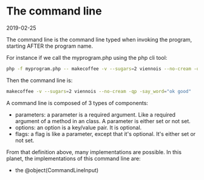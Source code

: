 The command line
=====
2019-02-25



The command line is the command line typed when invoking the program, starting AFTER the program name.

For instance if we call the myprogram.php using the php cli tool:


```bash
php -f myprogram.php -- makecoffee -v --sugars=2 viennois --no-cream -qp -say_word="ok good"
```

Then the command line is:

```bash
makecoffee -v --sugars=2 viennois --no-cream -qp -say_word="ok good"
```



A command line is composed of 3 types of components:

- parameters: a parameter is a required argument. Like a required argument of a method in an class. A parameter is either set or not set.
- options: an option is a key/value pair. It is optional.
- flags: a flag is like a parameter, except that it's optional. It's either set or not set.



From that definition above, many implementations are possible.
In this planet, the implementations of this command line are:

- the @object(CommandLineInput)


